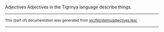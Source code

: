 Adjectives
Adjectives in the Tigrinya language describe things.

* * *

<small>This (part of) documentation was generated from [src/fst/stems/adjectives.lexc](https://github.com/giellalt/lang-tir/blob/main/src/fst/stems/adjectives.lexc)</small>

---

